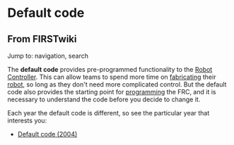 # Default code

## From FIRSTwiki

Jump to: navigation, search

The **default code** provides pre-programmed functionality to the [Robot Controller](robot-controller). This can allow teams to spend more time on [fabricating](Fabrication "Fabrication") their [robot](robot), so long as they don't need more complicated control. But the default code also provides the starting point for [programming](programming) the FRC, and it is necessary to understand the code before you decide to change it.

Each year the default code is different, so see the particular year that interests you:

- [Default code (2004)](Default_code_%282004%29 "Default code \(2004\)")
